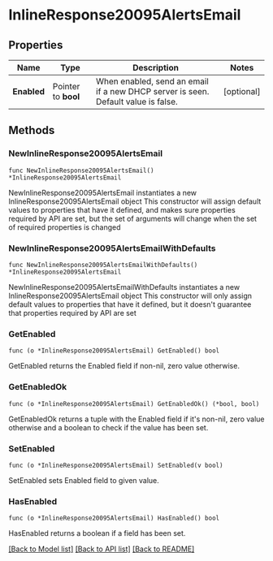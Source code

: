 # InlineResponse20095AlertsEmail

## Properties

Name | Type | Description | Notes
------------ | ------------- | ------------- | -------------
**Enabled** | Pointer to **bool** | When enabled, send an email if a new DHCP server is seen. Default value is false. | [optional] 

## Methods

### NewInlineResponse20095AlertsEmail

`func NewInlineResponse20095AlertsEmail() *InlineResponse20095AlertsEmail`

NewInlineResponse20095AlertsEmail instantiates a new InlineResponse20095AlertsEmail object
This constructor will assign default values to properties that have it defined,
and makes sure properties required by API are set, but the set of arguments
will change when the set of required properties is changed

### NewInlineResponse20095AlertsEmailWithDefaults

`func NewInlineResponse20095AlertsEmailWithDefaults() *InlineResponse20095AlertsEmail`

NewInlineResponse20095AlertsEmailWithDefaults instantiates a new InlineResponse20095AlertsEmail object
This constructor will only assign default values to properties that have it defined,
but it doesn't guarantee that properties required by API are set

### GetEnabled

`func (o *InlineResponse20095AlertsEmail) GetEnabled() bool`

GetEnabled returns the Enabled field if non-nil, zero value otherwise.

### GetEnabledOk

`func (o *InlineResponse20095AlertsEmail) GetEnabledOk() (*bool, bool)`

GetEnabledOk returns a tuple with the Enabled field if it's non-nil, zero value otherwise
and a boolean to check if the value has been set.

### SetEnabled

`func (o *InlineResponse20095AlertsEmail) SetEnabled(v bool)`

SetEnabled sets Enabled field to given value.

### HasEnabled

`func (o *InlineResponse20095AlertsEmail) HasEnabled() bool`

HasEnabled returns a boolean if a field has been set.


[[Back to Model list]](../README.md#documentation-for-models) [[Back to API list]](../README.md#documentation-for-api-endpoints) [[Back to README]](../README.md)


